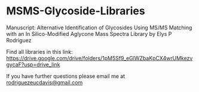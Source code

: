 # MSMS-Glycoside-Libraries
Manuscript: Alternative Identification of Glycosides Using MS/MS Matching with an In Silico-Modified Aglycone Mass Spectra Library by Elys P Rodriguez


Find all libraries in this link: 
https://drive.google.com/drive/folders/1pM5Sf9_eGlWZbaKpCX4wrUMkezvgycaF?usp=drive_link

If you have further questions please email me at rodriguezeucdavis@gmail.com
